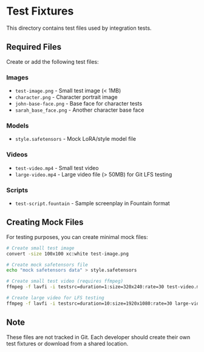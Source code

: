 # Test Fixtures

This directory contains test files used by integration tests.

## Required Files

Create or add the following test files:

### Images
- `test-image.png` - Small test image (< 1MB)
- `character.png` - Character portrait image
- `john-base-face.png` - Base face for character tests
- `sarah_base_face.png` - Another character base face

### Models
- `style.safetensors` - Mock LoRA/style model file

### Videos
- `test-video.mp4` - Small test video
- `large-video.mp4` - Large video file (> 50MB) for Git LFS testing

### Scripts
- `test-script.fountain` - Sample screenplay in Fountain format

## Creating Mock Files

For testing purposes, you can create minimal mock files:

```bash
# Create small test image
convert -size 100x100 xc:white test-image.png

# Create mock safetensors file
echo "mock safetensors data" > style.safetensors

# Create small test video (requires ffmpeg)
ffmpeg -f lavfi -i testsrc=duration=1:size=320x240:rate=30 test-video.mp4

# Create large video for LFS testing
ffmpeg -f lavfi -i testsrc=duration=10:size=1920x1080:rate=30 large-video.mp4
```

## Note

These files are not tracked in Git. Each developer should create their own test fixtures or download from a shared location.